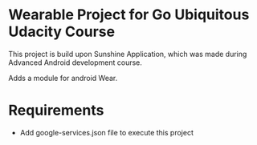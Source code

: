 Wearable Project for Go Ubiquitous Udacity Course
===================================

This project is build upon Sunshine Application,
which was made during Advanced Android development course.

Adds a module for android Wear.


# Requirements
* Add google-services.json file to execute this project